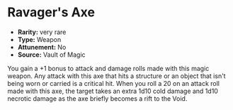 
# Ravager's Axe

* **Rarity:** very rare
* **Type:** Weapon
* **Attunement:** No
* **Source:** Vault of Magic


You gain a +1 bonus to attack and damage rolls made with this magic weapon. Any attack with this axe that hits a structure or an object that isn't being worn or carried is a critical hit. When you roll a 20 on an attack roll made with this axe, the target takes an extra 1d10 cold damage and 1d10 necrotic damage as the axe briefly becomes a rift to the Void.
